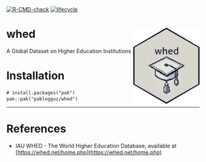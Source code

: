 <!-- badges: start -->
[![R-CMD-check](https://github.com/pablogguz/whed/actions/workflows/R-CMD-check.yaml/badge.svg)](https://github.com/pablogguz/whed/actions/workflows/R-CMD-check.yaml) [![lifecycle](https://img.shields.io/badge/lifecycle-experimental-orange.svg)](https://shields.io/)
<!-- badges: end -->

# whed <a href="https://pablogguz.github.io/whed/"><img src="man/figures/logo.png" align="right" height="200" alt="whed website" /></a>

A Global Dataset on Higher Education Institutions

# Installation 

```
# install.packages("pak")
pak::pak("pablogguz/whed")
```

-----------------------------------------------------------------

# References 

- IAU WHED - The World Higher Education Database, available at [https://whed.net/home.php](https://whed.net/home.php)